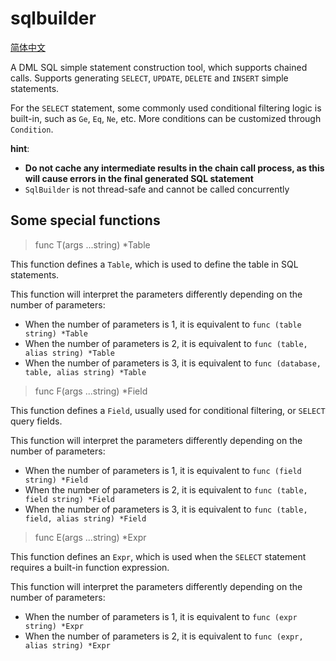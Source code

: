 # sqlbuilder

[简体中文](README_zh.md)

A DML SQL simple statement construction tool, which supports chained calls.
Supports generating `SELECT`, `UPDATE`, `DELETE` and `INSERT` simple statements.

For the `SELECT` statement, some commonly used conditional filtering logic is built-in,
such as `Ge`, `Eq`, `Ne`, etc. More conditions can be customized through `Condition`.

**hint**:
+ **Do not cache any intermediate results in the chain call process, as this will cause errors in the final generated SQL statement**
+ `SqlBuilder` is not thread-safe and cannot be called concurrently

## Some special functions

> func T(args ...string) *Table

This function defines a `Table`, which is used to define the table in SQL statements.

This function will interpret the parameters differently depending on the number of parameters:
+ When the number of parameters is 1, it is equivalent to `func (table string) *Table`
+ When the number of parameters is 2, it is equivalent to `func (table, alias string) *Table`
+ When the number of parameters is 3, it is equivalent to `func (database, table, alias string) *Table`

> func F(args ...string) *Field

This function defines a `Field`, usually used for conditional filtering, or `SELECT` query fields.

This function will interpret the parameters differently depending on the number of parameters:
+ When the number of parameters is 1, it is equivalent to `func (field string) *Field`
+ When the number of parameters is 2, it is equivalent to `func (table, field string) *Field`
+ When the number of parameters is 3, it is equivalent to `func (table, field, alias string) *Field`

> func E(args ...string) *Expr

This function defines an `Expr`, which is used when the `SELECT` statement requires a built-in function expression.

This function will interpret the parameters differently depending on the number of parameters:
+ When the number of parameters is 1, it is equivalent to `func (expr string) *Expr`
+ When the number of parameters is 2, it is equivalent to `func (expr, alias string) *Expr`


